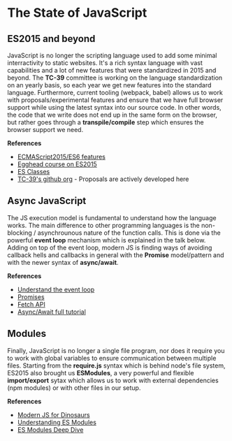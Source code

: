 # The State of JavaScript

## ES2015 and beyond
JavaScript is no longer the scripting language used to add some minimal interractivity to static websites. It's a rich syntax language with vast capabilities and a lot of new features that were standardized in 2015 and beyond. The **TC-39** committee is working on the language standardization on an yearly basis, so each year we get new features into the standard language. Furthermore, current tooling (webpack, babel) allows us to work with proposals/experimental features and ensure that we have full browser support while using the latest syntax into our source code. In other words, the code that we write does not end up in the same form on the browser, but rather goes through a **transpile/compile** step which ensures the browser support we need.

**References**
* [ECMAScript2015/ES6 features](http://es6-features.org/#Constants)
* [Egghead course on ES2015](https://egghead.io/courses/learn-es6-ecmascript-2015)
* [ES Classes](https://developer.mozilla.org/en-US/docs/Web/JavaScript/Reference/Classes)
* [TC-39's github org](https://github.com/tc39/ecma262) - Proposals are actively developed here

## Async JavaScript
The JS execution model is fundamental to understand how the language works. The main difference to other programming languages is the non-blocking / asynchrounous nature of the function calls. This is done via the powerful **event loop** mechanism which is explained in the talk below. Adding on top of the event loop, modern JS is finding ways of avoiding callback hells and callbacks in general with the **Promise** model/pattern and with the newer syntax of **async/await**.

**References**
* [Understand the event loop](https://www.youtube.com/watch?v=8aGhZQkoFbQ)
* [Promises](https://scotch.io/tutorials/javascript-promises-for-dummies)
* [Fetch API](https://developer.mozilla.org/en-US/docs/Web/API/Fetch_API)
* [Async/Await full tutorial](https://egghead.io/courses/asynchronous-javascript-with-async-await)

## Modules
Finally, JavaScript is no longer a single file program, nor does it require you to work with global variables to ensure communication between multiple files. Starting from the **require.js** syntax which is behind node's file system, ES2015 also brought us **ESModules**, a very powerful and flexible **import/export** sytax which allows us to work with external dependencies (npm modules) or with other files in our setup.

**References**
* [Modern JS for Dinosaurs](https://medium.com/@peterxjang/modern-javascript-explained-for-dinosaurs-f695e9747b70)
* [Understanding ES Modules](https://www.sitepoint.com/understanding-es6-modules/)
* [ES Modules Deep Dive](https://hacks.mozilla.org/2018/03/es-modules-a-cartoon-deep-dive/)
